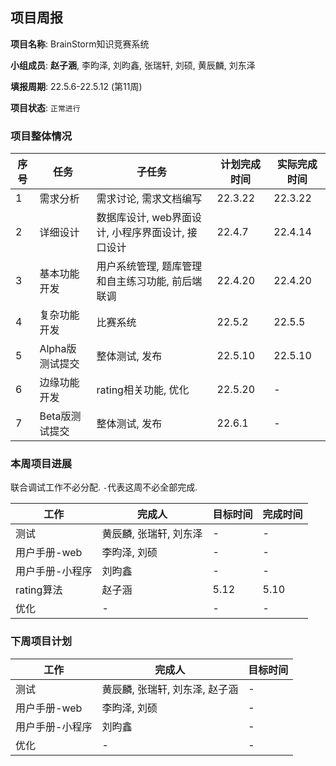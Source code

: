 ## 项目周报

**项目名称**: BrainStorm知识竞赛系统

**小组成员**: **赵子涵**, 李昀泽, 刘昀鑫, 张瑞轩, 刘硕, 黄辰麟, 刘东泽

**填报周期**: 22.5.6-22.5.12 (第11周)

**项目状态**: `正常进行`

### 项目整体情况

| 序号 | 任务            | 子任务                                            | 计划完成时间 | 实际完成时间 |
| ---- | --------------- | ------------------------------------------------- | ------------ | ------------ |
| 1    | 需求分析        | 需求讨论, 需求文档编写                            | 22.3.22      | 22.3.22      |
| 2    | 详细设计        | 数据库设计, web界面设计, 小程序界面设计, 接口设计 | 22.4.7       | 22.4.14      |
| 3    | 基本功能开发    | 用户系统管理, 题库管理和自主练习功能, 前后端联调  | 22.4.20      | 22.4.20      |
| 4    | 复杂功能开发    | 比赛系统                                          | 22.5.2       | 22.5.5       |
| 5    | Alpha版测试提交 | 整体测试, 发布                                    | 22.5.10      | 22.5.10      |
| 6    | 边缘功能开发    | rating相关功能, 优化                              | 22.5.20      | -            |
| 7    | Beta版测试提交  | 整体测试, 发布                                    | 22.6.1       | -            |

### 本周项目进展

联合调试工作不必分配. `-`代表这周不必全部完成.

| 工作                           | 完成人        | 目标时间 | 完成时间 |
| ------------------------------ | ------------- | -------- | -------- |
| 测试 | 黄辰麟, 张瑞轩, 刘东泽 | - |-  |
| 用户手册-web    | 李昀泽, 刘硕           | -        | - |
| 用户手册-小程序 | 刘昀鑫                 | -        | - |
| rating算法 | 赵子涵 | 5.12 | 5.10 |
| 优化 | - | - | - |


### 下周项目计划

| 工作            | 完成人                         | 目标时间 |
| --------------- | ------------------------------ | -------- |
| 测试            | 黄辰麟, 张瑞轩, 刘东泽, 赵子涵 | -        |
| 用户手册-web    | 李昀泽, 刘硕                   | -        |
| 用户手册-小程序 | 刘昀鑫                         | -        |
| 优化            | -                              | -        |



